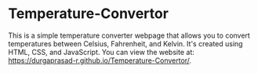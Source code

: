 # Temperature-Convertor
This is a simple temperature converter webpage that allows you to convert temperatures between Celsius, Fahrenheit, and Kelvin. It's created using HTML, CSS, and JavaScript.
You can view the website at: https://durgaprasad-r.github.io/Temperature-Convertor/.
